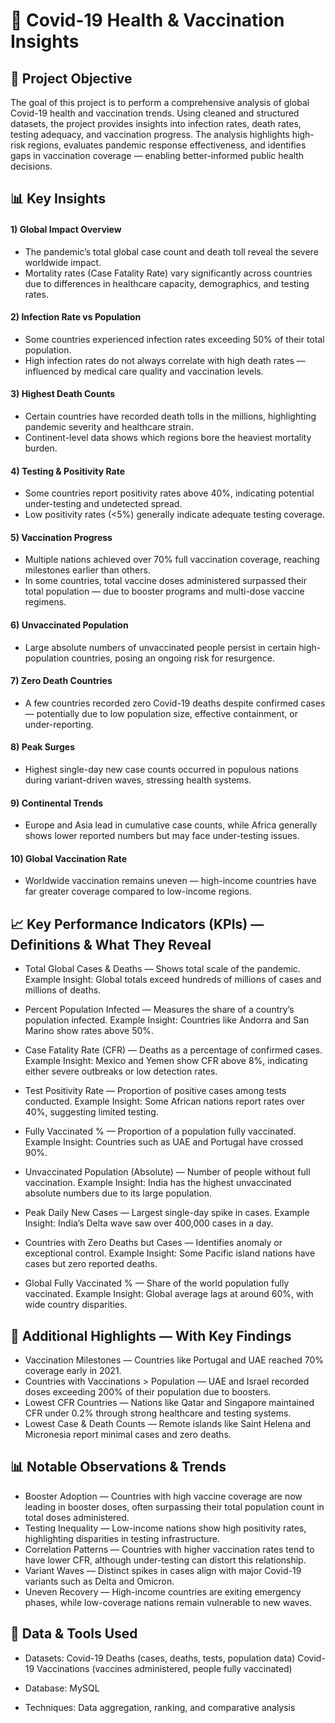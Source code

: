 # 🦠 Covid-19 Health & Vaccination Insights
## 📌 Project Objective
The goal of this project is to perform a comprehensive analysis of global Covid-19 health and vaccination trends. Using cleaned and structured datasets, the project provides insights into infection rates, death rates, testing adequacy, and vaccination progress. The analysis highlights high-risk regions, evaluates pandemic response effectiveness, and identifies gaps in vaccination coverage — enabling better-informed public health decisions.

## 📊 Key Insights
####  1) Global Impact Overview
- The pandemic’s total global case count and death toll reveal the severe worldwide impact.
- Mortality rates (Case Fatality Rate) vary significantly across countries due to differences in healthcare capacity, demographics, and testing rates.
#### 2) Infection Rate vs Population
- Some countries experienced infection rates exceeding 50% of their total population.
- High infection rates do not always correlate with high death rates — influenced by medical care quality and vaccination levels.
#### 3) Highest Death Counts
- Certain countries have recorded death tolls in the millions, highlighting pandemic severity and healthcare strain.
- Continent-level data shows which regions bore the heaviest mortality burden.
#### 4) Testing & Positivity Rate
- Some countries report positivity rates above 40%, indicating potential under-testing and undetected spread.
- Low positivity rates (<5%) generally indicate adequate testing coverage.
#### 5) Vaccination Progress
- Multiple nations achieved over 70% full vaccination coverage, reaching milestones earlier than others.
- In some countries, total vaccine doses administered surpassed their total population — due to booster programs and multi-dose vaccine regimens.
#### 6) Unvaccinated Population
- Large absolute numbers of unvaccinated people persist in certain high-population countries, posing an ongoing risk for resurgence.
#### 7) Zero Death Countries
- A few countries recorded zero Covid-19 deaths despite confirmed cases — potentially due to low population size, effective containment, or under-reporting.
#### 8) Peak Surges
- Highest single-day new case counts occurred in populous nations during variant-driven waves, stressing health systems.
#### 9) Continental Trends
- Europe and Asia lead in cumulative case counts, while Africa generally shows lower reported numbers but may face under-testing issues.
#### 10) Global Vaccination Rate
- Worldwide vaccination remains uneven — high-income countries have far greater coverage compared to low-income regions.

## 📈 Key Performance Indicators (KPIs) — Definitions & What They Reveal
- Total Global Cases & Deaths — Shows total scale of the pandemic.
Example Insight: Global totals exceed hundreds of millions of cases and millions of deaths.

- Percent Population Infected — Measures the share of a country’s population infected.
Example Insight: Countries like Andorra and San Marino show rates above 50%.

- Case Fatality Rate (CFR) — Deaths as a percentage of confirmed cases.
Example Insight: Mexico and Yemen show CFR above 8%, indicating either severe outbreaks or low detection rates.

- Test Positivity Rate — Proportion of positive cases among tests conducted.
Example Insight: Some African nations report rates over 40%, suggesting limited testing.

- Fully Vaccinated % — Proportion of a population fully vaccinated.
Example Insight: Countries such as UAE and Portugal have crossed 90%.

- Unvaccinated Population (Absolute) — Number of people without full vaccination.
Example Insight: India has the highest unvaccinated absolute numbers due to its large population.

- Peak Daily New Cases — Largest single-day spike in cases.
Example Insight: India’s Delta wave saw over 400,000 cases in a day.

- Countries with Zero Deaths but Cases — Identifies anomaly or exceptional control.
Example Insight: Some Pacific island nations have cases but zero reported deaths.

- Global Fully Vaccinated % — Share of the world population fully vaccinated.
Example Insight: Global average lags at around 60%, with wide country disparities.

## 📌 Additional Highlights — With Key Findings
- Vaccination Milestones — Countries like Portugal and UAE reached 70% coverage early in 2021.
- Countries with Vaccinations > Population — UAE and Israel recorded doses exceeding 200% of their population due to boosters.
- Lowest CFR Countries — Nations like Qatar and Singapore maintained CFR under 0.2% through strong healthcare and testing systems.
- Lowest Case & Death Counts — Remote islands like Saint Helena and Micronesia report minimal cases and zero deaths.

## 📊 Notable Observations & Trends
- Booster Adoption — Countries with high vaccine coverage are now leading in booster doses, often surpassing their total population count in total doses administered.
- Testing Inequality — Low-income nations show high positivity rates, highlighting disparities in testing infrastructure.
- Correlation Patterns — Countries with higher vaccination rates tend to have lower CFR, although under-testing can distort this relationship.
- Variant Waves — Distinct spikes in cases align with major Covid-19 variants such as Delta and Omicron.
- Uneven Recovery — High-income countries are exiting emergency phases, while low-coverage nations remain vulnerable to new waves.

## 📂 Data & Tools Used
- Datasets:
Covid-19 Deaths (cases, deaths, tests, population data)
Covid-19 Vaccinations (vaccines administered, people fully vaccinated)

- Database: MySQL
- Techniques: Data aggregation, ranking, and comparative analysis
